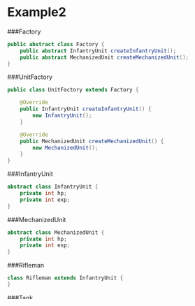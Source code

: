 # Example2 

###Factory
```java
public abstract class Factory {
    public abstract InfantryUnit createInfantryUnit();     
    public abstract MechanizedUnit createMechanizedUnit();     
}    
```

###UnitFactory
```java
public class UnitFactory extends Factory {

    @Override
    public InfantryUnit createInfantryUnit() {
        new InfantryUnit();
    }

    @Override
    public MechanizedUnit createMechanizedUnit() {
        new MechanizedUnit();
    }       
}    
```

###InfantryUnit
```java
abstract class InfantryUnit {
    private int hp;
    private int exp;
}    
```

###MechanizedUnit
```java
abstract class MechanizedUnit {
    private int hp;
    private int exp;
}    
```

###Rifleman
```java
class Rifleman extends InfantryUnit {
}    
```

###Tank
```java
class Tank extends MechanizedUnit {
}    
```
